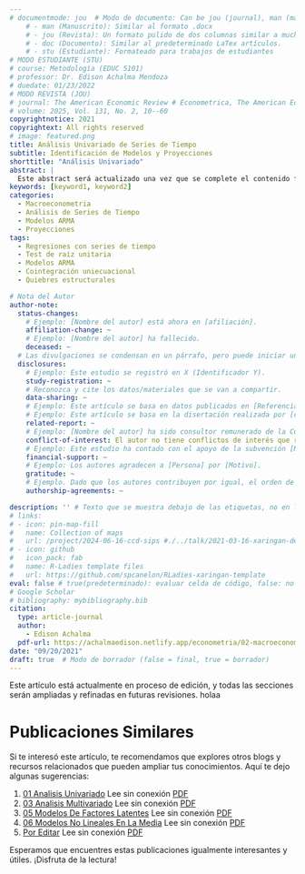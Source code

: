 ```yaml
---
# documentmode: jou  # Modo de documento: Can be jou (journal), man (manuscript), stu (student), or doc (document)
    # - man (Manuscrito): Similar al formato .docx
    # - jou (Revista): Un formato pulido de dos columnas similar a muchas revistas APA.
    # - doc (Documento): Similar al predeterminado LaTex artículos.
    # - stu (Estudiante): Formateado para trabajos de estudiantes
# MODO ESTUDIANTE (STU)
# course: Metodología (EDUC 5101)
# professor: Dr. Edison Achalma Mendoza
# duedate: 01/23/2022
# MODO REVISTA (JOU)
# journal: The American Economic Review # Econometrica, The American Economic Review, Revista de Economía, Revista de la CEPAL
# volume: 2025, Vol. 131, No. 2, 10--60
copyrightnotice: 2021
copyrightext: All rights reserved
# image: featured.png
title: Análisis Univariado de Series de Tiempo
subtitle: Identificación de Modelos y Proyecciones
shorttitle: "Análisis Univariado"
abstract: |
  Este abstract será actualizado una vez que se complete el contenido final del artículo.
keywords: [keyword1, keyword2]
categories:
  - Macroeconometria
  - Análisis de Series de Tiempo
  - Modelos ARMA
  - Proyecciones
tags:
  - Regresiones con series de tiempo
  - Test de raíz unitaria
  - Modelos ARMA
  - Cointegración uniecuacional
  - Quiebres estructurales

# Nota del Autor
author-note:
  status-changes: 
    # Ejemplo: [Nombre del autor] está ahora en [afiliación].
    affiliation-change: ~
    # Ejemplo: [Nombre del autor] ha fallecido.
    deceased: ~
  # Las divulgaciones se condensan en un párrafo, pero puede iniciar un campo con dos saltos de línea para separarlas: \n\nNew 
  disclosures:
    # Ejemplo: Este estudio se registró en X (Identificador Y).
    study-registration: ~
    # Reconozca y cite los datos/materiales que se van a compartir.
    data-sharing: ~
    # Ejemplo: Este artículo se basa en datos publicados en [Referencia].
    # Ejemplo: Este artículo se basa en la disertación realizada por [cita].
    related-report: ~
    # Ejemplo: [Nombre del autor] ha sido consultor remunerado de la Corporación X, que ha financiado este estudio.
    conflict-of-interest: El autor no tiene conflictos de interés que revelar.
    # Ejemplo: Este estudio ha contado con el apoyo de la subvención [Número de subvención] de [Fuente de financiación].
    financial-support: ~
    # Ejemplo: Los autores agradecen a [Persona] por [Motivo].
    gratitude: ~
    # Ejemplo. Dado que los autores contribuyen por igual, el orden de autoría se determinó mediante el lanzamiento de una moneda al aire.
    authorship-agreements: ~

description: '' # Texto que se muestra debajo de las etiquetas, no en la página del listado
# links:
# - icon: pin-map-fill
#   name: Collection of maps
#   url: /project/2024-06-16-ccd-sips #./../talk/2021-03-16-xaringan-deploy-demo/
# - icon: github
#   icon_pack: fab
#   name: R-Ladies template files
#   url: https://github.com/spcanelon/RLadies-xaringan-template
eval: false # true(predeterminado): evaluar celda de código, false: no evaluar la celda de código
# Google Scholar
# bibliography: mybibliography.bib
citation:
  type: article-journal
  author:
    - Edison Achalma
  pdf-url: https://achalmaedison.netlify.app/econometria/02-macroeconometria/2021-09-20-01-analisis-univariado/index.pdf
date: "09/20/2021"
draft: true  # Modo de borrador (false = final, true = borrador)
---
```













Este artículo está actualmente en proceso de edición, y todas las secciones serán ampliadas y refinadas en futuras revisiones. holaa


# Publicaciones Similares

Si te interesó este artículo, te recomendamos que explores otros blogs y recursos relacionados que pueden ampliar tus conocimientos. Aquí te dejo algunas sugerencias:


1. [01 Analisis Univariado](https://achalmaedison.netlify.app/econometria/02-macroeconometria/2021-09-20-01-analisis-univariado) Lee sin conexión [PDF](https://achalmaedison.netlify.app/econometria/02-macroeconometria/2021-09-20-01-analisis-univariado/index.pdf)
2. [03 Analisis Multivariado](https://achalmaedison.netlify.app/econometria/02-macroeconometria/2021-09-27-03-analisis-multivariado) Lee sin conexión [PDF](https://achalmaedison.netlify.app/econometria/02-macroeconometria/2021-09-27-03-analisis-multivariado/index.pdf)
3. [05 Modelos De Factores Latentes](https://achalmaedison.netlify.app/econometria/02-macroeconometria/2021-10-04-05-modelos-de-factores-latentes) Lee sin conexión [PDF](https://achalmaedison.netlify.app/econometria/02-macroeconometria/2021-10-04-05-modelos-de-factores-latentes/index.pdf)
4. [06 Modelos No Lineales En La Media](https://achalmaedison.netlify.app/econometria/02-macroeconometria/2021-10-11-06-modelos-no-lineales-en-la-media) Lee sin conexión [PDF](https://achalmaedison.netlify.app/econometria/02-macroeconometria/2021-10-11-06-modelos-no-lineales-en-la-media/index.pdf)
5. [Por Editar](https://achalmaedison.netlify.app/econometria/02-macroeconometria/2024-03-31-por-editar) Lee sin conexión [PDF](https://achalmaedison.netlify.app/econometria/02-macroeconometria/2024-03-31-por-editar/index.pdf)


Esperamos que encuentres estas publicaciones igualmente interesantes y útiles. ¡Disfruta de la lectura!

